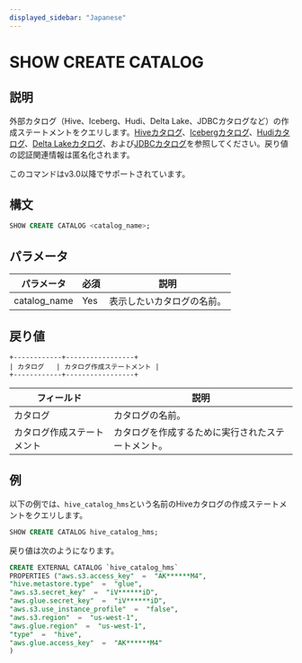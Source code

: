 ```yaml
---
displayed_sidebar: "Japanese"
---
```


# SHOW CREATE CATALOG

## 説明

外部カタログ（Hive、Iceberg、Hudi、Delta Lake、JDBCカタログなど）の作成ステートメントをクエリします。[Hiveカタログ](../../../data_source/catalog/hive_catalog.md)、[Icebergカタログ](../../../data_source/catalog/iceberg_catalog.md)、[Hudiカタログ](../../../data_source/catalog/hudi_catalog.md)、[Delta Lakeカタログ](../../../data_source/catalog/deltalake_catalog.md)、および[JDBCカタログ](../../../data_source/catalog/jdbc_catalog.md)を参照してください。戻り値の認証関連情報は匿名化されます。

このコマンドはv3.0以降でサポートされています。

## 構文

```SQL
SHOW CREATE CATALOG <catalog_name>;
```

## パラメータ

| **パラメータ** | **必須** | **説明**                                                     |
| -------------- | -------- | ------------------------------------------------------------ |
| catalog_name   | Yes      | 表示したいカタログの名前。                                    |

## 戻り値

```Plain
+------------+-----------------+
| カタログ   | カタログ作成ステートメント |
+------------+-----------------+
```

| **フィールド**    | **説明**                                       |
| ----------------- | --------------------------------------------- |
| カタログ          | カタログの名前。                               |
| カタログ作成ステートメント | カタログを作成するために実行されたステートメント。 |

## 例

以下の例では、`hive_catalog_hms`という名前のHiveカタログの作成ステートメントをクエリします。

```SQL
SHOW CREATE CATALOG hive_catalog_hms;
```

戻り値は次のようになります。

```SQL
CREATE EXTERNAL CATALOG `hive_catalog_hms`
PROPERTIES ("aws.s3.access_key"  =  "AK******M4",
"hive.metastore.type"  =  "glue",
"aws.s3.secret_key"  =  "iV******iD",
"aws.glue.secret_key"  =  "iV******iD",
"aws.s3.use_instance_profile"  =  "false",
"aws.s3.region"  =  "us-west-1",
"aws.glue.region"  =  "us-west-1",
"type"  =  "hive",
"aws.glue.access_key"  =  "AK******M4"
)
```
